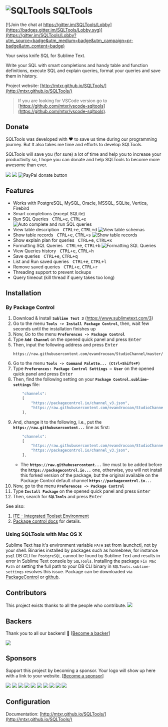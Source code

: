 ![SQLTools](https://github.com/mtxr/SQLTools/raw/images/icon.png?raw=true) SQLTools
===============

[![Join the chat at https://gitter.im/SQLTools/Lobby](https://badges.gitter.im/SQLTools/Lobby.svg)](https://gitter.im/SQLTools/Lobby?utm_source=badge&utm_medium=badge&utm_campaign=pr-badge&utm_content=badge)

Your swiss knife SQL for Sublime Text.

Write your SQL with smart completions and handy table and function definitions, execute SQL and explain queries, format your queries and save them in history.

Project website: [http://mtxr.github.io/SQLTools/](http://mtxr.github.io/SQLTools/)

> If you are looking for VSCode version go to [https://github.com/mtxr/vscode-sqltools](https://github.com/mtxr/vscode-sqltools).

## Donate

SQLTools was developed with ♥ to save us time during our programming journey. But It also takes me time and efforts to develop SQLTools.

SQLTools will save you (for sure) a lot of time and help you to increase your productivity so, I hope you can donate and help SQLTools to become more awesome than ever.

<span class="badge-paypal"><a href="https://www.paypal.com/cgi-bin/webscr?cmd=_s-xclick&hosted_button_id=RSMB6DGK238V8" title="Donate to this project using Paypal"><a href="#backers" alt="sponsors on Open Collective"><img src="https://opencollective.com/SQLTools/backers/badge.svg" /></a> <a href="#sponsors" alt="Sponsors on Open Collective"><img src="https://opencollective.com/SQLTools/sponsors/badge.svg" /></a> <img src="https://img.shields.io/badge/paypal-donate-yellow.svg" alt="PayPal donate button" /></a></span>

## Features

* Works with PostgreSQL, MySQL, Oracle, MSSQL, SQLite, Vertica, Firebird
* Smart completions (except SQLite)
* Run SQL Queries &nbsp; <kbd>CTRL+e</kbd>, <kbd>CTRL+e</kbd>
![Auto complete and run SQL queries](https://github.com/mtxr/SQLTools/raw/images/execute_auto_complete.gif?raw=true)
* View table description &nbsp; <kbd>CTRL+e</kbd>, <kbd>CTRL+d</kbd>
![View table schemas](https://github.com/mtxr/SQLTools/raw/images/table_description.gif?raw=true)
* Show table records &nbsp; <kbd>CTRL+e</kbd>, <kbd>CTRL+s</kbd>
![Show table records](https://github.com/mtxr/SQLTools/raw/images/table_records.gif?raw=true)
* Show explain plan for queries &nbsp; <kbd>CTRL+e</kbd>, <kbd>CTRL+x</kbd>
* Formatting SQL Queries &nbsp; <kbd>CTRL+e</kbd>, <kbd>CTRL+b</kbd>
![Formatting SQL Queries](https://github.com/mtxr/SQLTools/raw/images/format_sql.gif?raw=true)
* View Queries history &nbsp; <kbd>CTRL+e</kbd>, <kbd>CTRL+h</kbd>
* Save queries &nbsp; <kbd>CTRL+e</kbd>, <kbd>CTRL+q</kbd>
* List and Run saved queries &nbsp; <kbd>CTRL+e</kbd>, <kbd>CTRL+l</kbd>
* Remove saved queries &nbsp; <kbd>CTRL+e</kbd>, <kbd>CTRL+r</kbd>
* Threading support to prevent lockups
* Query timeout (kill thread if query takes too long)


## Installation

### By Package Control

1. Download & Install **`Sublime Text 3`** (https://www.sublimetext.com/3)
1. Go to the menu **`Tools -> Install Package Control`**, then,
   wait few seconds until the installation finishes up
1. Now,
   Go to the menu **`Preferences -> Package Control`**
1. Type **`Add Channel`** on the opened quick panel and press <kbd>Enter</kbd>
1. Then,
   input the following address and press <kbd>Enter</kbd>
   ```
   https://raw.githubusercontent.com/evandrocoan/StudioChannel/master/channel.json
   ```
1. Go to the menu **`Tools -> Command Palette...
   (Ctrl+Shift+P)`**
1. Type **`Preferences:
   Package Control Settings – User`** on the opened quick panel and press <kbd>Enter</kbd>
1. Then,
   find the following setting on your **`Package Control.sublime-settings`** file:
   ```js
       "channels":
       [
           "https://packagecontrol.io/channel_v3.json",
           "https://raw.githubusercontent.com/evandrocoan/StudioChannel/master/channel.json",
       ],
   ```
1. And,
   change it to the following, i.e.,
   put the **`https://raw.githubusercontent...`** line as first:
   ```js
       "channels":
       [
           "https://raw.githubusercontent.com/evandrocoan/StudioChannel/master/channel.json",
           "https://packagecontrol.io/channel_v3.json",
       ],
   ```
   * The **`https://raw.githubusercontent...`** line must to be added before the **`https://packagecontrol.io...`** one, otherwise,
     you will not install this forked version of the package,
     but the original available on the Package Control default channel **`https://packagecontrol.io...`**
1. Now,
   go to the menu **`Preferences -> Package Control`**
1. Type **`Install Package`** on the opened quick panel and press <kbd>Enter</kbd>
1. Then,
search for **`SQLTools`** and press <kbd>Enter</kbd>

See also:

1. [ITE - Integrated Toolset Environment](https://github.com/evandrocoan/ITE)
1. [Package control docs](https://packagecontrol.io/docs/usage) for details.


### Using SQLTools with Mac OS X

Sublime Text has it's environment variable `PATH` set from launchctl, not by your shell. Binaries installed by packages such as homebrew, for instance `psql` DB CLI for `PostgreSQL`, cannot be found by Sublime Text and results in error in Sublime Text console by `SQLTools`. Installing the package `Fix Mac Path` or setting the full path to your DB CLI binary in `SQLTools.sublime-settings` resolves this issue. Package can be downloaded via [PackageControl](https://packagecontrol.io/packages/Fix%20Mac%20Path) or [github](https://github.com/int3h/SublimeFixMacPath).

## Contributors

This project exists thanks to all the people who contribute.
<a href="https://github.com/mtxr/SQLTools/graphs/contributors"><img src="https://opencollective.com/SQLTools/contributors.svg?width=890&button=false" /></a>


## Backers

Thank you to all our backers! 🙏 [[Become a backer](https://opencollective.com/SQLTools#backer)]

<a href="https://opencollective.com/SQLTools#backers" target="_blank"><img src="https://opencollective.com/SQLTools/backers.svg?width=890"></a>


## Sponsors

Support this project by becoming a sponsor. Your logo will show up here with a link to your website. [[Become a sponsor](https://opencollective.com/SQLTools#sponsor)]

<a href="https://opencollective.com/SQLTools/sponsor/0/website" target="_blank"><img src="https://opencollective.com/SQLTools/sponsor/0/avatar.svg"></a>
<a href="https://opencollective.com/SQLTools/sponsor/1/website" target="_blank"><img src="https://opencollective.com/SQLTools/sponsor/1/avatar.svg"></a>
<a href="https://opencollective.com/SQLTools/sponsor/2/website" target="_blank"><img src="https://opencollective.com/SQLTools/sponsor/2/avatar.svg"></a>
<a href="https://opencollective.com/SQLTools/sponsor/3/website" target="_blank"><img src="https://opencollective.com/SQLTools/sponsor/3/avatar.svg"></a>
<a href="https://opencollective.com/SQLTools/sponsor/4/website" target="_blank"><img src="https://opencollective.com/SQLTools/sponsor/4/avatar.svg"></a>
<a href="https://opencollective.com/SQLTools/sponsor/5/website" target="_blank"><img src="https://opencollective.com/SQLTools/sponsor/5/avatar.svg"></a>
<a href="https://opencollective.com/SQLTools/sponsor/6/website" target="_blank"><img src="https://opencollective.com/SQLTools/sponsor/6/avatar.svg"></a>
<a href="https://opencollective.com/SQLTools/sponsor/7/website" target="_blank"><img src="https://opencollective.com/SQLTools/sponsor/7/avatar.svg"></a>
<a href="https://opencollective.com/SQLTools/sponsor/8/website" target="_blank"><img src="https://opencollective.com/SQLTools/sponsor/8/avatar.svg"></a>
<a href="https://opencollective.com/SQLTools/sponsor/9/website" target="_blank"><img src="https://opencollective.com/SQLTools/sponsor/9/avatar.svg"></a>

## Configuration

Documentation: [http://mtxr.github.io/SQLTools/](http://mtxr.github.io/SQLTools/)




